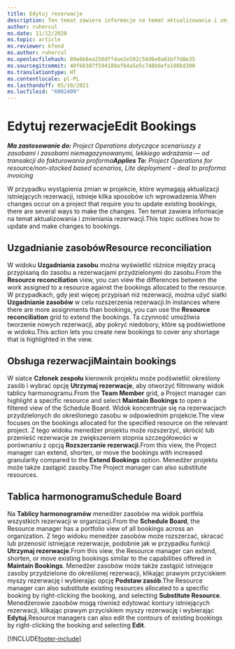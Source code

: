 ```yaml
---
title: Edytuj rezerwacje
description: Ten temat zawiera informacje na temat aktualizowania i zmieniania rezerwacji.
author: ruhercul
ms.date: 11/12/2020
ms.topic: article
ms.reviewer: kfend
ms.author: ruhercul
ms.openlocfilehash: 89e6b6ea258dff4ae2e592c58d6e0a61bf7d8e35
ms.sourcegitcommit: 40f68387f594180af64a5e5c748b6efa188bd300
ms.translationtype: HT
ms.contentlocale: pl-PL
ms.lasthandoff: 05/10/2021
ms.locfileid: "6002409"
---
```

# <a name="edit-bookings"></a><span data-ttu-id="0e787-103">Edytuj rezerwacje</span><span class="sxs-lookup"><span data-stu-id="0e787-103">Edit Bookings</span></span>

<span data-ttu-id="0e787-104">_**Ma zastosowanie do:** Project Operations dotyczące scenariuszy z zasobami i zasobami niemagazynowanymi, lekkiego wdrażania — od transakcji do fakturowania proforma_</span><span class="sxs-lookup"><span data-stu-id="0e787-104">_**Applies To:** Project Operations for resource/non-stocked based scenarios, Lite deployment - deal to proforma invoicing_</span></span>


<span data-ttu-id="0e787-105">W przypadku wystąpienia zmian w projekcie, które wymagają aktualizacji istniejących rezerwacji, istnieje kilka sposobów ich wprowadzenia.</span><span class="sxs-lookup"><span data-stu-id="0e787-105">When changes occur on a project that require you to update existing bookings, there are several ways to make the changes.</span></span> <span data-ttu-id="0e787-106">Ten temat zawiera informacje na temat aktualizowania i zmieniania rezerwacji.</span><span class="sxs-lookup"><span data-stu-id="0e787-106">This topic outlines how to update and make changes to bookings.</span></span>

## <a name="resource-reconciliation"></a><span data-ttu-id="0e787-107">Uzgadnianie zasobów</span><span class="sxs-lookup"><span data-stu-id="0e787-107">Resource reconciliation</span></span>

<span data-ttu-id="0e787-108">W widoku **Uzgadniania zasobu** można wyświetlić różnice między pracą przypisaną do zasobu a rezerwacjami przydzielonymi do zasobu.</span><span class="sxs-lookup"><span data-stu-id="0e787-108">From the **Resource reconciliation** view, you can view the differences between the work assigned to a resource against the bookings allocated to the resource.</span></span> <span data-ttu-id="0e787-109">W przypadkach, gdy jest więcej przypisań niż rezerwacji, można użyć siatki **Uzgadnianie zasobów** w celu rozszerzenia rezerwacji.</span><span class="sxs-lookup"><span data-stu-id="0e787-109">In instances where there are more assignments than bookings, you can use the **Resource reconciliation** grid to extend the bookings.</span></span> <span data-ttu-id="0e787-110">Ta czynność umożliwia tworzenie nowych rezerwacji, aby pokryć niedobory, które są podświetlone w widoku.</span><span class="sxs-lookup"><span data-stu-id="0e787-110">This action lets you create new bookings to cover any shortage that is highlighted in the view.</span></span>

## <a name="maintain-bookings"></a><span data-ttu-id="0e787-111">Obsługa rezerwacji</span><span class="sxs-lookup"><span data-stu-id="0e787-111">Maintain bookings</span></span>

<span data-ttu-id="0e787-112">W siatce **Członek zespołu** kierownik projektu może podświetlić określony zasób i wybrać opcję **Utrzymaj rezerwacje**, aby otworzyć filtrowany widok tablicy harmonogramu.</span><span class="sxs-lookup"><span data-stu-id="0e787-112">From the **Team Member** grid, a Project manager can highlight a specific resource and select **Maintain Bookings** to open a filtered view of the Schedule Board.</span></span> <span data-ttu-id="0e787-113">Widok koncentruje się na rezerwacjach przydzielonych do określonego zasobu w odpowiednim projekcie.</span><span class="sxs-lookup"><span data-stu-id="0e787-113">The view focuses on the bookings allocated for the specified resource on the relevant project.</span></span> <span data-ttu-id="0e787-114">Z tego widoku menedżer projektu może rozszerzyć, skrócić lub przenieść rezerwacje ze zwiększeniem stopnia szczegółowości w porównaniu z opcją **Rozszerzanie rezerwacji**.</span><span class="sxs-lookup"><span data-stu-id="0e787-114">From this view, the Project manager can extend, shorten, or move the bookings with increased granularity compared to the **Extend Bookings** option.</span></span> <span data-ttu-id="0e787-115">Menedżer projektu może także zastąpić zasoby.</span><span class="sxs-lookup"><span data-stu-id="0e787-115">The Project manager can also substitute resources.</span></span>

## <a name="schedule-board"></a><span data-ttu-id="0e787-116">Tablica harmonogramu</span><span class="sxs-lookup"><span data-stu-id="0e787-116">Schedule Board</span></span>

<span data-ttu-id="0e787-117">Na **Tablicy harmonogramów** menedżer zasobów ma widok portfela wszystkich rezerwacji w organizacji.</span><span class="sxs-lookup"><span data-stu-id="0e787-117">From the **Schedule Board**, the Resource manager has a portfolio view of all bookings across an organization.</span></span> <span data-ttu-id="0e787-118">Z tego widoku menedżer zasobów może rozszerzać, skracać lub przenosić istniejące rezerwacje, podobnie jak w przypadku funkcji **Utrzymaj rezerwacje**.</span><span class="sxs-lookup"><span data-stu-id="0e787-118">From this view, the Resource manager can extend, shorten, or move existing bookings similar to the capabilities offered in **Maintain Bookings**.</span></span> <span data-ttu-id="0e787-119">Menedżer zasobów może także zastąpić istniejące zasoby przydzielone do określonej rezerwacji, klikając prawym przyciskiem myszy rezerwację i wybierając opcję **Podstaw zasób**.</span><span class="sxs-lookup"><span data-stu-id="0e787-119">The Resource manager can also substitute existing resources allocated to a specific booking by right-clicking the booking, and selecting **Substitute Resource**.</span></span> <span data-ttu-id="0e787-120">Menedżerowie zasobów mogą również edytować kontury istniejących rezerwacji, klikając prawym przyciskiem myszy rezerwację i wybierając **Edytuj**.</span><span class="sxs-lookup"><span data-stu-id="0e787-120">Resource managers can also edit the contours of existing bookings by right-clicking the booking and selecting **Edit**.</span></span>


[!INCLUDE[footer-include](../includes/footer-banner.md)]